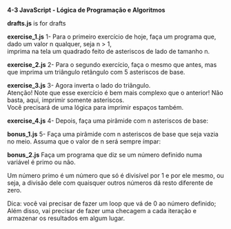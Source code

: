 <strong>4-3 JavaScript - Lógica de Programação e Algoritmos</strong>

<strong>drafts.js</strong> is for drafts

<strong>exercise_1.js</strong> 1- Para o primeiro exercício de hoje, faça um programa que, dado um valor n qualquer, seja n > 1,<br>
imprima na tela um quadrado feito de asteriscos de lado de tamanho n.

<strong>exercise_2.js</strong> 2- Para o segundo exercício, faça o mesmo que antes, mas que imprima um triângulo retângulo com 5 asteriscos de base.

<strong>exercise_3.js</strong> 3- Agora inverta o lado do triângulo.<br>
Atenção! Note que esse exercício é bem mais complexo que o anterior! Não basta, aqui, imprimir somente asteriscos.<br>
Você precisará de uma lógica para imprimir espaços também.

<strong>exercise_4.js</strong> 4- Depois, faça uma pirâmide com n asteriscos de base:

<strong>bonus_1.js</strong> 5- Faça uma pirâmide com n asteriscos de base que seja vazia no meio. Assuma que o valor de n será sempre ímpar:

<strong>bonus_2.js</strong> Faça um programa que diz se um número definido numa variável é primo ou não.

Um número primo é um número que só é divisível por 1 e por ele mesmo, ou seja, a divisão dele com quaisquer outros números dá resto diferente de zero.

Dica: você vai precisar de fazer um loop que vá de 0 ao número definido; Além disso, vai precisar de fazer uma checagem a cada iteração e armazenar os resultados em algum lugar.